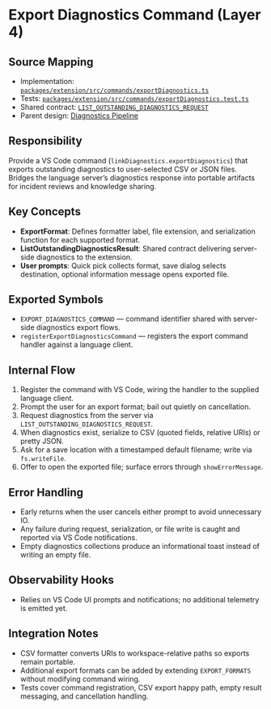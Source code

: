 # Export Diagnostics Command (Layer 4)

## Source Mapping
- Implementation: [`packages/extension/src/commands/exportDiagnostics.ts`](../../../packages/extension/src/commands/exportDiagnostics.ts)
- Tests: [`packages/extension/src/commands/exportDiagnostics.test.ts`](../../../packages/extension/src/commands/exportDiagnostics.test.ts)
- Shared contract: [`LIST_OUTSTANDING_DIAGNOSTICS_REQUEST`](../../../packages/shared/src/contracts/diagnostics.ts)
- Parent design: [Diagnostics Pipeline](../server-diagnostics/publishDocDiagnostics.mdmd.md)

## Responsibility
Provide a VS Code command (`linkDiagnostics.exportDiagnostics`) that exports outstanding diagnostics to user-selected CSV or JSON files. Bridges the language server’s diagnostics response into portable artifacts for incident reviews and knowledge sharing.

## Key Concepts
- **ExportFormat**: Defines formatter label, file extension, and serialization function for each supported format.
- **ListOutstandingDiagnosticsResult**: Shared contract delivering server-side diagnostics to the extension.
- **User prompts**: Quick pick collects format, save dialog selects destination, optional information message opens exported file.

## Exported Symbols
- `EXPORT_DIAGNOSTICS_COMMAND` — command identifier shared with server-side diagnostics export flows.
- `registerExportDiagnosticsCommand` — registers the export command handler against a language client.

## Internal Flow
1. Register the command with VS Code, wiring the handler to the supplied language client.
2. Prompt the user for an export format; bail out quietly on cancellation.
3. Request diagnostics from the server via `LIST_OUTSTANDING_DIAGNOSTICS_REQUEST`.
4. When diagnostics exist, serialize to CSV (quoted fields, relative URIs) or pretty JSON.
5. Ask for a save location with a timestamped default filename; write via `fs.writeFile`.
6. Offer to open the exported file; surface errors through `showErrorMessage`.

## Error Handling
- Early returns when the user cancels either prompt to avoid unnecessary IO.
- Any failure during request, serialization, or file write is caught and reported via VS Code notifications.
- Empty diagnostics collections produce an informational toast instead of writing an empty file.

## Observability Hooks
- Relies on VS Code UI prompts and notifications; no additional telemetry is emitted yet.

## Integration Notes
- CSV formatter converts URIs to workspace-relative paths so exports remain portable.
- Additional export formats can be added by extending `EXPORT_FORMATS` without modifying command wiring.
- Tests cover command registration, CSV export happy path, empty result messaging, and cancellation handling.
